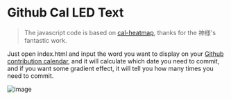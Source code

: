 # Github Cal LED Text
> The javascript code is based on [cal-heatmap](http://kamisama.github.com/cal-heatmap/), thanks for the 神様's fantastic work.

Just open index.html and input the word you want to display on your [Github contribution calendar](https://github.com/blog/1360-introducing-contributions), and it will calculate which date you need to commit, and if you want some gradient effect, it will tell you how many times you need to commit.

![image](http://lazurey.github.com/cal-heatmap/git-cal.png)
